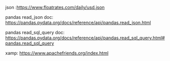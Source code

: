 json :https://www.floatrates.com/daily/usd.json

pandas read_json doc: https://pandas.pydata.org/docs/reference/api/pandas.read_json.html

pandas read_sql_query doc: https://pandas.pydata.org/docs/reference/api/pandas.read_sql_query.html#pandas.read_sql_query

xamp: https://www.apachefriends.org/index.html
